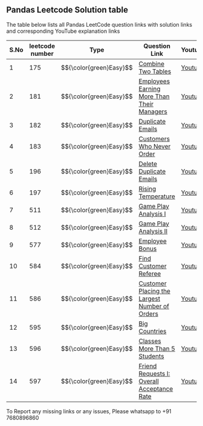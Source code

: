 ## Pandas Leetcode Solution table 


The table below lists all Pandas LeetCode question links with solution links and corresponding YouTube explanation links




| S.No | leetcode number | Type |Question Link | Youtube | Github Solution |
|----------|----------|----------|----------|-------|------------|
| 1 | 175 | $${\color{green}Easy}$$  | [Combine Two Tables](https://leetcode.com/problems/combine-two-tables/) | [Youtube](https://youtu.be/KSX26jh-pxs?si=Jur3bgKP1btklATm) | [Solution](https://github.com/MlvPrasadOfficial/DataScience_University_by_MLV_Prasad/blob/main/PROJECT_02_PANDAS_LEETCODE_SOLUTION/P0174.py) |
| 2 | 181 | $${\color{green}Easy}$$  | [Employees Earning More Than Their Managers](https://leetcode.com/problems/employees-earning-more-than-their-managers/description/)    | [Youtube](https://youtu.be/TUHORIZIOVI?si=L5VDoer5p1PUZrmN) | [Solution](https://github.com/MlvPrasadOfficial/DataScience_University_by_MLV_Prasad/blob/main/PROJECT_02_PANDAS_LEETCODE_SOLUTION/P0181.py) |
| 3 | 182 | $${\color{green}Easy}$$  | [Duplicate Emails](https://leetcode.com/problems/duplicate-emails/)    |  [Youtube](https://youtu.be/C06RwTw6Ay4) | [Solution](https://github.com/MlvPrasadOfficial/DataScience_University_by_MLV_Prasad/blob/main/PROJECT_02_PANDAS_LEETCODE_SOLUTION/P0182.py)|
| 4 | 183 | $${\color{green}Easy}$$  | [Customers Who Never Order](https://leetcode.com/problems/customers-who-never-order/)    | [Youtube](https://youtu.be/dLnuvDtPX50) | [Solution](https://github.com/MlvPrasadOfficial/DataScience_University_by_MLV_Prasad/blob/main/PROJECT_02_PANDAS_LEETCODE_SOLUTION/P0183.py) |
| 5 | 196 | $${\color{green}Easy}$$  | [Delete Duplicate Emails](https://leetcode.com/problems/delete-duplicate-emails/description/)    |  [Youtube](https://youtu.be/XAvj0BThMMU)|[Solution](https://github.com/MlvPrasadOfficial/DataScience_University_by_MLV_Prasad/blob/main/PROJECT_02_PANDAS_LEETCODE_SOLUTION/P0196.py)  |
| 6 | 197 | $${\color{green}Easy}$$  | [Rising Temperature](https://leetcode.com/problems/rising-temperature/description/)    | [Youtube](https://youtu.be/IMsXu5Ax2uY) | [Solution](https://github.com/MlvPrasadOfficial/DataScience_University_by_MLV_Prasad/blob/main/PROJECT_02_PANDAS_LEETCODE_SOLUTION/P0197.py) |
| 7 | 511 | $${\color{green}Easy}$$  |[Game Play Analysis I](https://leetcode.com/problems/game-play-analysis-i/)    | [Youtube](https://youtu.be/EluH1FZoe74) | [Solution](https://github.com/MlvPrasadOfficial/DataScience_University_by_MLV_Prasad/blob/main/PROJECT_02_PANDAS_LEETCODE_SOLUTION/P0511.py) |
| 8 | 512 | $${\color{green}Easy}$$  | [Game Play Analysis II](https://leetcode.com/problems/game-play-analysis-ii/description/)    | [Youtube](https://youtu.be/01dFSZInq0U) | [Solution](https://github.com/MlvPrasadOfficial/DataScience_University_by_MLV_Prasad/blob/main/PROJECT_02_PANDAS_LEETCODE_SOLUTION/P0512.py) |
| 9 | 577 | $${\color{green}Easy}$$  | [Employee Bonus](https://leetcode.com/problems/employee-bonus/)    | [Youtube](https://youtu.be/-J8cTl4dn-E) | [Solution](https://github.com/MlvPrasadOfficial/DataScience_University_by_MLV_Prasad/blob/main/PROJECT_02_PANDAS_LEETCODE_SOLUTION/P0577.py) |
| 10 | 584 | $${\color{green}Easy}$$  | [Find Customer Referee](https://leetcode.com/problems/find-customer-referee/description/)    | [Youtube](https://youtu.be/XCW1vdsIgP8) | [Solution](https://github.com/MlvPrasadOfficial/DataScience_University_by_MLV_Prasad/blob/main/PROJECT_02_PANDAS_LEETCODE_SOLUTION/P0584.py) |
| 11 | 586 | $${\color{green}Easy}$$  | [Customer Placing the Largest Number of Orders](https://leetcode.com/problems/customer-placing-the-largest-number-of-orders/description/)    | [Youtube](https://youtu.be/ZUg6tNGmyPU)| [Solution](https://github.com/MlvPrasadOfficial/DataScience_University_by_MLV_Prasad/blob/main/PROJECT_02_PANDAS_LEETCODE_SOLUTION/P0586.py) |
| 12 | 595 | $${\color{green}Easy}$$  | [Big Countries](https://leetcode.com/problems/big-countries/description/)    | [Youtube](https://youtu.be/CK1qxYcwLJY) | [Solution](https://github.com/MlvPrasadOfficial/DataScience_University_by_MLV_Prasad/blob/main/PROJECT_02_PANDAS_LEETCODE_SOLUTION/P0595.py) |
| 13 | 596 | $${\color{green}Easy}$$  | [Classes More Than 5 Students](https://leetcode.com/problems/classes-more-than-5-students/description/)    | [Youtube](https://youtu.be/Bkin3lkIul0) | [Solution](https://github.com/MlvPrasadOfficial/DataScience_University_by_MLV_Prasad/blob/main/PROJECT_02_PANDAS_LEETCODE_SOLUTION/P0596.py) |
| 14 | 597 | $${\color{green}Easy}$$  | [Friend Requests I: Overall Acceptance Rate](https://leetcode.com/problems/friend-requests-i-overall-acceptance-rate/description/)    | [Youtube](https://youtu.be/v12PrPmc0f0) | [Solution](https://github.com/MlvPrasadOfficial/DataScience_University_by_MLV_Prasad/blob/main/PROJECT_02_PANDAS_LEETCODE_SOLUTION/P0597.py) |




To Report any missing links or any issues, Please whatsapp to +91 7680896860
